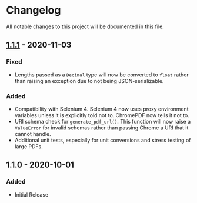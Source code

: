 # Changelog

All notable changes to this project will be documented in this file.

## [1.1.1](https://github.com/imsweb/django-chromepdf/tree/1.1.1) - 2020-11-03

### Fixed

- Lengths passed as a `Decimal` type will now be converted to `float` rather than raising an exception due to not being JSON-serializable.

### Added

- Compatibility with Selenium 4. Selenium 4 now uses proxy environment variables unless it is explicitly told not to. ChromePDF now tells it not to.
- URI schema check for `generate_pdf_url()`. This function will now raise a `ValueError` for invalid schemas rather than passing Chrome a URI that it cannot handle.
- Additional unit tests, especially for unit conversions and stress testing of large PDFs.

## 1.1.0 - 2020-10-01

### Added

- Initial Release

